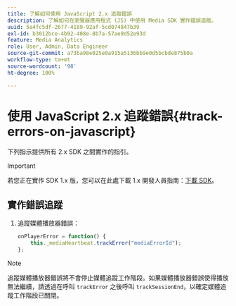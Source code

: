```yaml
---
title: 了解如何使用 JavaScript 2.x 追蹤錯誤
description: 了解如何在瀏覽器應用程式 (JS) 中使用 Media SDK 實作錯誤追蹤。
uuid: 5a4fc5df-2677-4189-92af-5cd074847b39
exl-id: b3012bce-4b92-408e-8b7a-57ae9d52e93d
feature: Media Analytics
role: User, Admin, Data Engineer
source-git-commit: a73ba98e025e0a915a5136bb9e0d5bcbde875b0a
workflow-type: tm+mt
source-wordcount: '98'
ht-degree: 100%

---
```


# 使用 JavaScript 2.x 追蹤錯誤{#track-errors-on-javascript}

下列指示提供所有 2.x SDK 之間實作的指引。

>[!IMPORTANT]
>
>若您正在實作 SDK 1.x 版，您可以在此處下載 1.x 開發人員指南：[下載 SDK](/help/getting-started/download-sdks.md)。

## 實作錯誤追蹤

1. 追蹤媒體播放器錯誤：

   ```js
   onPlayerError = function() {
       this._mediaHeartbeat.trackError("mediaErrorId");
   };
   ```

>[!NOTE]
>
>追蹤媒體播放器錯誤將不會停止媒體追蹤工作階段。如果媒體播放器錯誤使得播放無法繼續，請透過在呼叫 `trackError` 之後呼叫 `trackSessionEnd`，以確定媒體追蹤工作階段已關閉。
